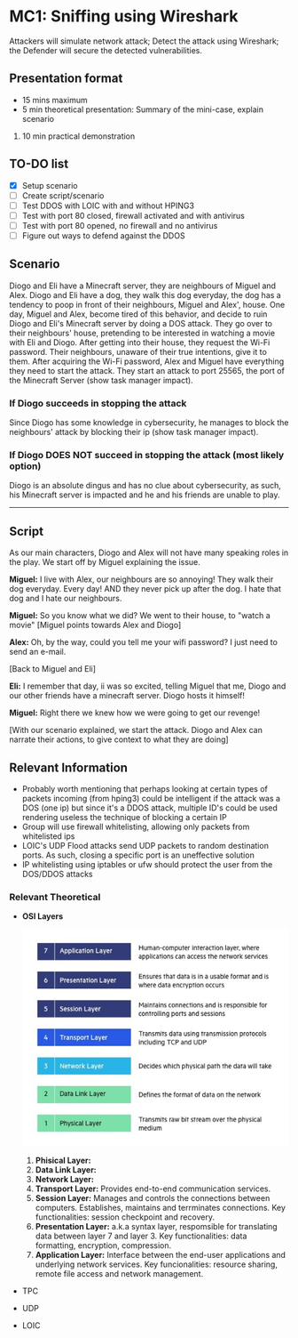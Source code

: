 # MC1:  Sniffing using Wireshark

Attackers will simulate network attack; Detect the attack using Wireshark; the Defender will secure the detected vulnerabilities.

## Presentation format

- 15 mins maximum
- 5 min theoretical presentation: Summary of the mini-case, explain scenario

1. 10 min practical demonstration

## TO-DO list

- [x] Setup scenario
- [ ] Create script/scenario
- [ ] Test DDOS with LOIC with and without HPING3
- [ ] Test with port 80 closed, firewall activated and with antivirus
- [ ] Test with port 80 opened, no firewall and no antivirus
- [ ] Figure out ways to defend against the DDOS

## Scenario

Diogo and Eli have a Minecraft server, they are neighbours of Miguel and Alex.
Diogo and Eli have a dog, they walk this dog everyday, the dog has a tendency to poop in front of their neighbours, Miguel and Alex', house. One day, Miguel and Alex, become tired of this behavior, and decide to ruin Diogo and Eli's Minecraft server by doing a DOS attack. They go over to their neighbours' house, pretending to be interested in watching a movie with Eli and Diogo. After getting into their house, they request the Wi-Fi password. Their neighbours, unaware of their true intentions, give it to them. After acquiring the Wi-Fi password, Alex and Miguel have everything they need to start the attack. They start an attack to port 25565, the port of the Minecraft Server (show task manager impact).

### If Diogo succeeds in stopping the attack

Since Diogo has some knowledge in cybersecurity, he manages to block the neighbours' attack by blocking their ip (show task manager impact).

### If Diogo DOES NOT succeed in stopping the attack (most likely option)

Diogo is an absolute dingus and has no clue about cybersecurity, as such, his Minecraft server is impacted and he and his friends are unable to play.

---

## Script

As our main characters, Diogo and Alex will not have many speaking roles in the play.
We start off by Miguel explaining the issue.

**Miguel:** I live with Alex, our neighbours are so annoying! They walk their dog everyday. Every day! AND they never pick up after the dog. I hate that dog and I hate our neighbours.

**Miguel:** So you know what we did? We went to their house, to "watch a movie" [Miguel points towards Alex and Diogo]

**Alex:** Oh, by the way, could you tell me your wifi password? I just need to send an e-mail.

[Back to Miguel and Eli]

**Eli:** I remember that day, ii was so excited, telling Miguel that me, Diogo and our other friends have a minecraft server. Diogo hosts it himself!

**Miguel:** Right there we knew how we were going to get our revenge!

[With our scenario explained, we start the attack. Diogo and Alex can narrate their actions, to give context to what they are doing]

## Relevant Information

- Probably worth mentioning that perhaps looking at certain types of packets incoming (from hping3) could be intelligent if the attack was a DOS (one ip) but since it's a DDOS attack, multiple ID's could be used rendering useless the technique of blocking a certain IP
- Group will use firewall whitelisting, allowing only packets from whitelisted ips
- LOIC's UDP Flood attacks send UDP packets to random destination ports. As such, closing a specific port is an uneffective solution
- IP whitelisting using iptables or ufw should protect the user from the DOS/DDOS attacks

### Relevant Theoretical

- **OSI Layers**

  ![OSI-Layers](../assets/OSI-7-layers.jpg)

    1. **Phisical Layer:**
    2. **Data Link Layer:**
    3. **Network Layer:**
    4. **Transport Layer:** Provides end-to-end communication services.
    5. **Session Layer:** Manages and controls the connections between computers. Establishes, maintains and terrminates connections. Key functionalities: session checkpoint and recovery.
    6. **Presentation Layer:** a.k.a syntax layer, respomsible for translating data between layer 7 and layer 3. Key functionalities: data formatting, encryption, compression.
    7. **Application Layer:** Interface between the end-user applications and underlying network services. Key funcionalities: resource sharing, remote file access and network management.

- TPC
- UDP
- LOIC
